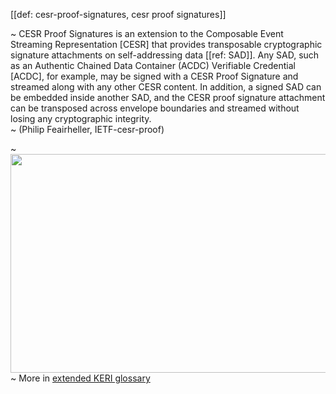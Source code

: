 [[def: cesr-proof-signatures, cesr proof signatures]]

~ CESR Proof Signatures is an extension to the Composable Event Streaming Representation [CESR] that provides transposable cryptographic signature attachments on self-addressing data [[ref: SAD]]. Any SAD, such as an Authentic Chained Data Container (ACDC) Verifiable Credential [ACDC], for example, may be signed with a CESR Proof Signature and streamed along with any other CESR content. In addition, a signed SAD can be embedded inside another SAD, and the CESR proof signature attachment can be transposed across envelope boundaries and streamed without losing any cryptographic integrity.   
~ (Philip Feairheller, IETF-cesr-proof)

~ <img src="https://hackmd.io/_uploads/ByxcPBQT5.png" width="600" height="350"/>
~ More in <a href="https://weboftrust.github.io/WOT-terms/docs/glossary/cesr-proof-signatures">extended KERI glossary</a>
